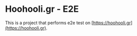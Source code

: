 # Hoohooli.gr - E2E

This is a project that performs e2e test on [https://hoohooli.gr](https://hoohooli.gr).
